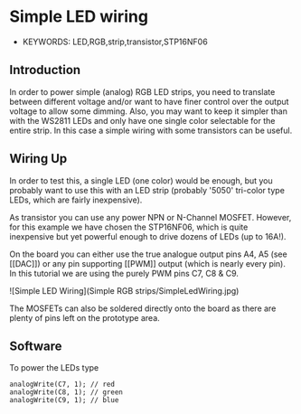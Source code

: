 <!--- Copyright (c) 2014 Your Name. See the file LICENSE for copying permission. -->
Simple LED wiring
=======================

* KEYWORDS: LED,RGB,strip,transistor,STP16NF06

Introduction
-----------

In order to power simple (analog) RGB LED strips, you need to translate between different voltage and/or want to have finer control over the output voltage to allow some dimming. Also, you may want to keep it simpler than with the WS2811 LEDs and only have one single color selectable for the entire strip. In this case a simple wiring with some transistors can be useful.

Wiring Up
--------

In order to test this, a single LED (one color) would be enough, but you probably want to use this with an LED strip (probably '5050' tri-color type LEDs, which are fairly inexpensive).

As transistor you can use any power NPN or N-Channel MOSFET. However, for this example we have chosen the STP16NF06, which is quite inexpensive but yet powerful enough to drive dozens of LEDs (up to 16A!). 

On the board you can either use the true analogue output pins A4, A5 (see [[DAC]]) or any pin supporting [[PWM]] output (which is nearly every pin). In this tutorial we are using the purely PWM pins C7, C8 & C9.

![Simple LED Wiring](Simple RGB strips/SimpleLedWiring.jpg)

The MOSFETs can also be soldered directly onto the board as there are plenty of pins left on the prototype area.

Software
--------

To power the LEDs type 

```
analogWrite(C7, 1); // red
analogWrite(C8, 1); // green
analogWrite(C9, 1); // blue
```
